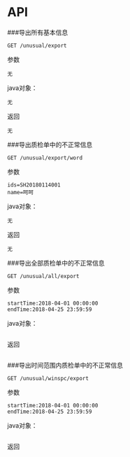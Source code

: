 # API


###导出所有基本信息
```
GET /unusual/export
```
参数
```
无
```
java对象：
```
无
```
返回
```
无
```



###导出质检单中的不正常信息
```
GET /unusual/export/word
```
参数
```
ids=SH20180114001
name=呵呵
```
java对象：
```
无
```
返回
```
无
```


###导出全部质检单中的不正常信息
```
GET /unusual/all/export  
```
参数
```
startTime:2018-04-01 00:00:00
endTime:2018-04-25 23:59:59
```
java对象：
```

```
返回
```

```



###导出时间范围内质检单中的不正常信息
```
GET /unusual/winspc/export  
```
参数
```
startTime:2018-04-01 00:00:00
endTime:2018-04-25 23:59:59
```
java对象：
```

```
返回
```

```



